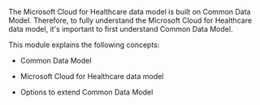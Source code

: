 The Microsoft Cloud for Healthcare data model is built on Common Data Model. Therefore, to fully understand the Microsoft Cloud for Healthcare data model, it's important to first understand Common Data Model.

This module explains the following concepts:

- Common Data Model

- Microsoft Cloud for Healthcare data model

- Options to extend Common Data Model
